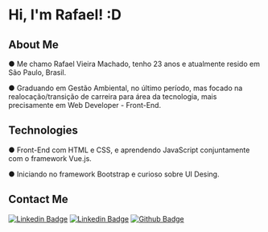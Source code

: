 # Hi, I'm Rafael! :D


## About Me

● Me chamo Rafael Vieira Machado, tenho 23 anos e atualmente resido em São Paulo, Brasil.

● Graduando em Gestão Ambiental, no último período, mas focado na realocação/transição de carreira para área da tecnologia, mais precisamente em Web Developer - Front-End.

## Technologies

● Front-End com HTML e CSS, e aprendendo JavaScript conjuntamente com o framework Vue.js.

● Iniciando no framework Bootstrap e curioso sobre UI Desing.

## Contact Me

[![Linkedin Badge](https://img.shields.io/badge/LinkedIn-0077B5?style=for-the-badge&logo=linkedin&logoColor=white&link=https://www.linkedin.com/in/rafael-vm/)](https://www.linkedin.com/in/rafael-vm/)
[![Linkedin Badge](https://img.shields.io/badge/Instagram-E4405F?style=for-the-badge&logo=instagram&logoColor=white&link=https://www.instagram.com/raffavm/)](https://www.instagram.com/raffavm/)
[![Github Badge](https://img.shields.io/badge/GitHub-100000?style=for-the-badge&logo=github&logoColor=white&link=https://github.com/rafaelvm)](https://github.com/rafaelvm)
